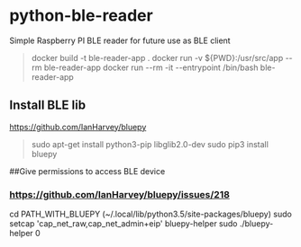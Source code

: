 # python-ble-reader
Simple Raspberry PI BLE reader for future use as BLE client

> docker build -t ble-reader-app .
> docker run -v ${PWD}:/usr/src/app  --rm ble-reader-app
> docker run --rm -it --entrypoint /bin/bash ble-reader-app

## Install BLE lib
https://github.com/IanHarvey/bluepy

> sudo apt-get install python3-pip libglib2.0-dev
> sudo pip3 install bluepy

##Give permissions to access BLE device
### https://github.com/IanHarvey/bluepy/issues/218

cd PATH_WITH_BLUEPY (~/.local/lib/python3.5/site-packages/bluepy)
sudo setcap 'cap_net_raw,cap_net_admin+eip' bluepy-helper
sudo ./bluepy-helper 0